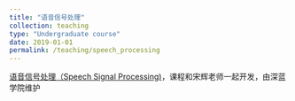 ```yaml
---
title: "语音信号处理"
collection: teaching
type: "Undergraduate course"
date: 2019-01-01
permalink: /teaching/speech_processing
---
```


[语音信号处理（Speech Signal Processing)](https://www.shenlanxueyuan.com/course/503)，课程和宋辉老师一起开发，由深蓝学院维护
